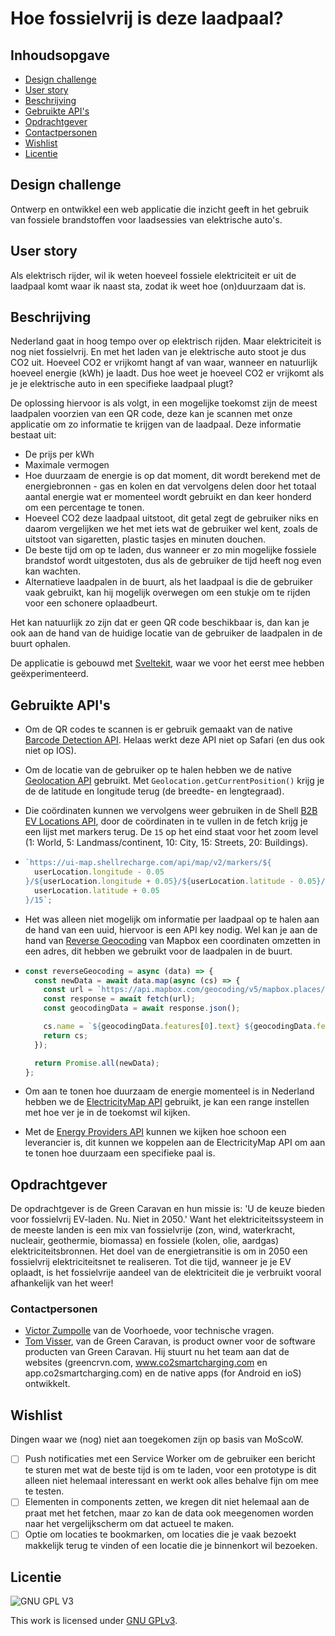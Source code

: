 # Hoe fossielvrij is deze laadpaal?

## Inhoudsopgave

- [Design challenge](#design-challenge)
- [User story](#user-story)
- [Beschrijving](#beschrijving)
- [Gebruikte API's](#gebruikte-API's)
- [Opdrachtgever](#opdrachtgever)
- [Contactpersonen](#contactpersonen)
- [Wishlist](#wishlist)
- [Licentie](#licentie)

## Design challenge

Ontwerp en ontwikkel een web applicatie die inzicht geeft in het gebruik van fossiele brandstoffen voor laadsessies van elektrische auto's.

## User story

Als elektrisch rijder, wil ik weten hoeveel fossiele elektriciteit er uit de laadpaal komt waar ik naast sta, zodat ik weet hoe (on)duurzaam dat is.

## Beschrijving

Nederland gaat in hoog tempo over op elektrisch rijden. Maar elektriciteit is nog niet fossielvrij. En met het laden van je elektrische auto stoot je dus CO2 uit. Hoeveel CO2 er vrijkomt hangt af
van waar, wanneer en natuurlijk hoeveel energie (kWh) je laadt. Dus hoe weet je hoeveel CO2 er vrijkomt als je je elektrische auto in een specifieke laadpaal plugt?

De oplossing hiervoor is als volgt, in een mogelijke toekomst zijn de meest laadpalen voorzien van een QR code, deze kan je scannen met onze applicatie om zo informatie te krijgen van de laadpaal. Deze informatie bestaat uit:

- De prijs per kWh
- Maximale vermogen
- Hoe duurzaam de energie is op dat moment, dit wordt berekend met de energiebronnen - gas en kolen en dat vervolgens delen door het totaal aantal energie wat er momenteel wordt gebruikt en dan keer honderd om een percentage te tonen.
- Hoeveel CO2 deze laadpaal uitstoot, dit getal zegt de gebruiker niks en daarom vergelijken we het met iets wat de gebruiker wel kent, zoals de uitstoot van sigaretten, plastic tasjes en minuten douchen.
- De beste tijd om op te laden, dus wanneer er zo min mogelijke fossiele brandstof wordt uitgestoten, dus als de gebruiker de tijd heeft nog even kan wachten.
- Alternatieve laadpalen in de buurt, als het laadpaal is die de gebruiker vaak gebruikt, kan hij mogelijk overwegen om een stukje om te rijden voor een schonere oplaadbeurt.

Het kan natuurlijk zo zijn dat er geen QR code beschikbaar is, dan kan je ook aan de hand van de huidige locatie van de gebruiker de laadpalen in de buurt ophalen.

De applicatie is gebouwd met [Sveltekit](https://kit.svelte.dev/), waar we voor het eerst mee hebben geëxperimenteerd.

## Gebruikte API's

- Om de QR codes te scannen is er gebruik gemaakt van de native [Barcode Detection API](https://developer.mozilla.org/en-US/docs/Web/API/Barcode_Detection_API). Helaas werkt deze API niet op Safari (en dus ook niet op IOS).

- Om de locatie van de gebruiker op te halen hebben we de native [Geolocation API](https://developer.mozilla.org/en-US/docs/Web/API/Geolocation_API) gebruikt. Met `Geolocation.getCurrentPosition()` krijg je de de latitude en longitude terug (de breedte- en lengtegraad).

- Die coördinaten kunnen we vervolgens weer gebruiken in de Shell [B2B EV Locations API](https://developer.shell.com/api-catalog/v1.0.1/b2b-ev-locations), door de coördinaten in te vullen in de fetch krijg je een lijst met markers terug. De `15` op het eind staat voor het zoom level (1: World, 5: Landmass/continent, 10: City, 15: Streets, 20: Buildings).

- ```js
  `https://ui-map.shellrecharge.com/api/map/v2/markers/${
    userLocation.longitude - 0.05
  }/${userLocation.longitude + 0.05}/${userLocation.latitude - 0.05}/${
    userLocation.latitude + 0.05
  }/15`;
  ```

- Het was alleen niet mogelijk om informatie per laadpaal op te halen aan de hand van een uuid, hiervoor is een API key nodig. Wel kan je aan de hand van [Reverse Geocoding](https://docs.mapbox.com/api/search/geocoding/) van Mapbox een coordinaten omzetten in een adres, dit hebben we gebruikt voor de laadpalen in de buurt.

- ```js
  const reverseGeocoding = async (data) => {
    const newData = await data.map(async (cs) => {
      const url = `https://api.mapbox.com/geocoding/v5/mapbox.places/${cs.coordinates.longitude},${cs.coordinates.latitude}.json?access_token=${process.env.VITE_NAME}`;
      const response = await fetch(url);
      const geocodingData = await response.json();

      cs.name = `${geocodingData.features[0].text} ${geocodingData.features[0].address}`;
      return cs;
    });

    return Promise.all(newData);
  };
  ```

- Om aan te tonen hoe duurzaam de energie momenteel is in Nederland hebben we de [ElectricityMap API](https://app.electricitymap.org/zone/NL) gebruikt, je kan een range instellen met hoe ver je in de toekomst wil kijken.

- Met de [Energy Providers API](https://codesandbox.io/s/gc-providers-65hd8r) kunnen we kijken hoe schoon een leverancier is, dit kunnen we koppelen aan de ElectricityMap API om aan te tonen hoe duurzaam een specifieke paal is.

## Opdrachtgever

De opdrachtgever is de Green Caravan en hun missie is: 'U de keuze bieden voor fossielvrij EV-laden. Nu. Niet in 2050.'
Want het elektriciteitssysteem in de meeste landen is een mix van fossielvrije (zon, wind, waterkracht, nucleair, geothermie, biomassa) en fossiele (kolen, olie, aardgas) elektriciteitsbronnen. Het doel van de energietransitie is om in 2050 een fossielvrij elektriciteitsnet te realiseren. Tot die tijd, wanneer je je EV oplaadt, is het fossielvrije aandeel van de elektriciteit die je verbruikt vooral afhankelijk van het weer!

### Contactpersonen

- [Victor Zumpolle](https://www.linkedin.com/in/victor-zumpolle-52260b113) van de Voorhoede, voor technische vragen.
- [Tom Visser](tom.visser@gcrvn.com), van de Green Caravan, is product owner voor de software producten van Green Caravan. Hij stuurt nu het team aan dat de websites (greencrvn.com, www.co2smartcharging.com en
  app.co2smartcharging.com) en de native apps (for Android en ioS) ontwikkelt.

## Wishlist

Dingen waar we (nog) niet aan toegekomen zijn op basis van MoScoW.

- [ ] Push notificaties met een Service Worker om de gebruiker een bericht te sturen met wat de beste tijd is om te laden, voor een prototype is dit alleen niet helemaal interessant en werkt ook alles behalve fijn om mee te testen.
- [ ] Elementen in components zetten, we kregen dit niet helemaal aan de praat met het fetchen, maar zo kan de data ook meegenomen worden naar het vergelijkscherm om dat actueel te maken.
- [ ] Optie om locaties te bookmarken, om locaties die je vaak bezoekt makkelijk terug te vinden of een locatie die je binnenkort wil bezoeken.

## Licentie

![GNU GPL V3](https://www.gnu.org/graphics/gplv3-127x51.png)

This work is licensed under [GNU GPLv3](./LICENSE).
